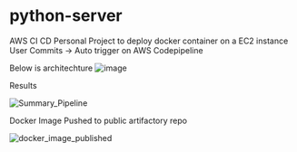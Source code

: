 # python-server

AWS CI CD Personal Project to deploy docker container on a EC2 instance
User Commits -> Auto trigger on AWS Codepipeline 

Below is architechture 
![image](https://github.com/Aniruddha-VS/python-server/assets/69744463/f7532a2b-c10c-4b2b-8d07-03d6c6de5ac6)

Results 

![Summary_Pipeline](https://github.com/Aniruddha-VS/python-server/assets/69744463/efec2e9c-19bd-4efe-ae5a-a88c02d4df65)

Docker Image Pushed to public artifactory repo

![docker_image_published](https://github.com/Aniruddha-VS/python-server/assets/69744463/df61c2e2-8b50-47ca-8a17-c73dca7ec104)
